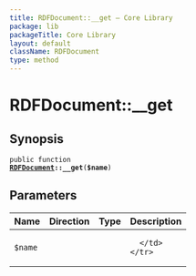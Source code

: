```yaml
---
title: RDFDocument::__get — Core Library
package: lib
packageTitle: Core Library
layout: default
className: RDFDocument
type: method
---
```


# RDFDocument::__get

## Synopsis

<code>public function <b><a href="RDFDocument">RDFDocument</a>::__get</b>(<b>$name</b>)</code>

## Parameters

<table>
  <thead>
    <tr>
      <th>Name</th>
      <th>Direction</th>
      <th>Type</th>
      <th>Description</th>
    </tr>
  </thead>
  <tbody>
    <tr>
      <td><code>$name</code>
      <td><i></i></td>
      <td></td>
      <td>

      </td>
    </tr>
  </tbody>
</table>

